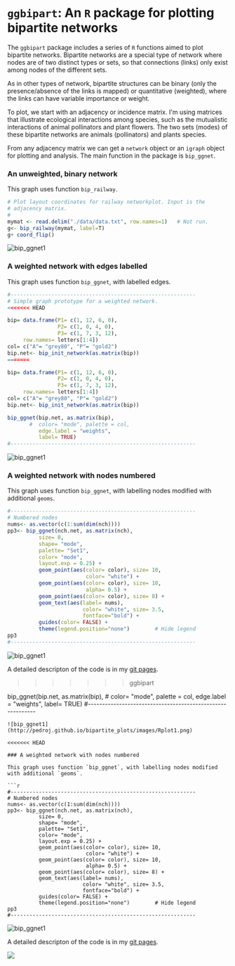 `ggbipart`: An `R` package for plotting bipartite networks
========================================================

The `ggbipart` package includes a series of `R` functions aimed to plot bipartite networks. Bipartite networks are a special type of network where nodes are of two distinct types or sets, so that connections (links) only exist among nodes of the different sets.

As in other types of network, bipartite structures can be binary (only the presence/absence of the links is mapped) or quantitative (weighted), where the links can have variable importance or weight.

To plot, we start with an adjacency or incidence matrix. I'm using matrices that illustrate ecological interactions among species, such as the mutualistic interactions of animal pollinators and plant flowers. The two sets (modes) of these bipartite networks are animals (pollinators) and plants species.

From any adjacency matrix we can get a `network` object or an `igraph` object for plotting and analysis. The main function in the package is `bip_ggnet`.

### An unweighted, binary network

This graph uses function `bip_railway`.

```r
# Plot layout coordinates for railway networkplot. Input is the
# adjacency matrix.
#
mymat <- read.delim("./data/data.txt", row.names=1)   # Not run.
g<- bip_railway(mymat, label=T)
g+ coord_flip()

```
![bip_ggnet1](http://pedroj.github.io/bipartite_plots/images/Rplot00.png)

### A weighted network with edges labelled

This graph uses function `bip_ggnet`, with labelled edges.

```r
#-----------------------------------------------------------
# Simple graph prototype for a weighted network.
<<<<<<< HEAD

bip= data.frame(P1= c(1, 12, 6, 0),
                P2= c(1, 0, 4, 0),
                P3= c(1, 7, 3, 12),
     row.names= letters[1:4])
col= c("A"= "grey80", "P"= "gold2")
bip.net<- bip_init_network(as.matrix(bip))
=======

bip= data.frame(P1= c(1, 12, 6, 0),
                P2= c(1, 0, 4, 0),
                P3= c(1, 7, 3, 12),
     row.names= letters[1:4])
col= c("A"= "grey80", "P"= "gold2")
bip.net<- bip_init_network(as.matrix(bip))

bip_ggnet(bip.net, as.matrix(bip),
       #  color= "mode", palette = col,
          edge.label = "weights",
          label= TRUE)
#-----------------------------------------------------------
```
![bip_ggnet1](http://pedroj.github.io/bipartite_plots/images/Rplot1.png)


### A weighted network with nodes numbered

This graph uses function `bip_ggnet`, with labelling nodes modified with additional `geoms`.

```r
#-----------------------------------------------------------
# Numbered nodes
nums<- as.vector(c(1:sum(dim(nch))))
pp3<- bip_ggnet(nch.net, as.matrix(nch),
          size= 0,
          shape= "mode",
          palette= "Set1",
          color= "mode",
          layout.exp = 0.25) +
          geom_point(aes(color= color), size= 10,
                         color= "white") +
          geom_point(aes(color= color), size= 10,
                         alpha= 0.5) +
          geom_point(aes(color= color), size= 8) +
          geom_text(aes(label= nums),
                        color= "white", size= 3.5,
                        fontface="bold") +
          guides(color= FALSE) +
          theme(legend.position="none")        # Hide legend
pp3
#-----------------------------------------------------------
```
![bip_ggnet1](http://pedroj.github.io/bipartite_plots/images/Rplot2.png)


A detailed descripton of the code is in my [git pages](http://pedroj.github.io/bipartite_plots/).
>>>>>>> ggbipart

bip_ggnet(bip.net, as.matrix(bip),
       #  color= "mode", palette = col,
          edge.label = "weights",
          label= TRUE)
#-----------------------------------------------------------
```
![bip_ggnet1](http://pedroj.github.io/bipartite_plots/images/Rplot1.png)

<<<<<<< HEAD

### A weighted network with nodes numbered

This graph uses function `bip_ggnet`, with labelling nodes modified with additional `geoms`.

```r
#-----------------------------------------------------------
# Numbered nodes
nums<- as.vector(c(1:sum(dim(nch))))
pp3<- bip_ggnet(nch.net, as.matrix(nch),
          size= 0,
          shape= "mode",
          palette= "Set1",
          color= "mode",
          layout.exp = 0.25) +
          geom_point(aes(color= color), size= 10,
                         color= "white") +
          geom_point(aes(color= color), size= 10,
                         alpha= 0.5) +
          geom_point(aes(color= color), size= 8) +
          geom_text(aes(label= nums),
                        color= "white", size= 3.5,
                        fontface="bold") +
          guides(color= FALSE) +
          theme(legend.position="none")        # Hide legend
pp3
#-----------------------------------------------------------
```
![bip_ggnet1](http://pedroj.github.io/bipartite_plots/images/Rplot2.png)


A detailed descripton of the code is in my [git pages](http://pedroj.github.io/bipartite_plots/).

[<img src="https://i.creativecommons.org/l/by-nc-sa/4.0/88x31.png">](https://creativecommons.org/licenses/by-nc/4.0/)

